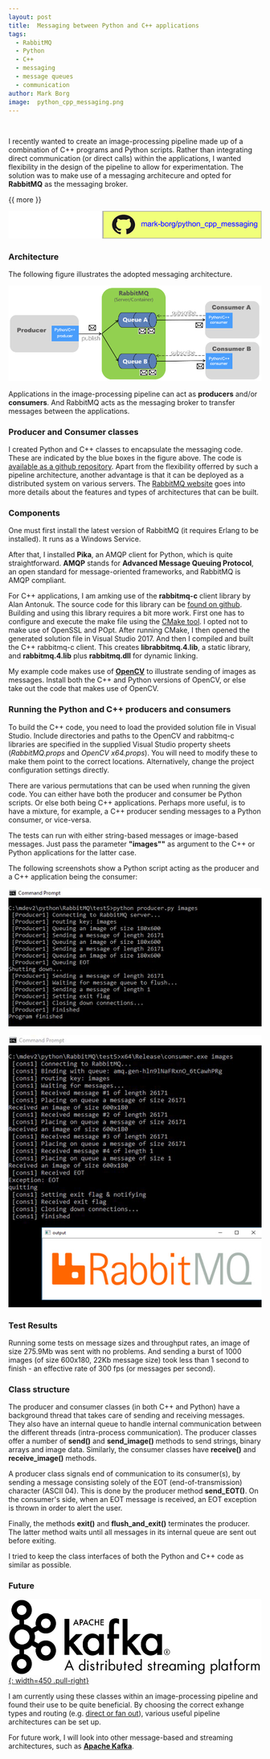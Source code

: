 ```yaml
---
layout: post
title:  Messaging between Python and C++ applications
tags:   
  - RabbitMQ
  - Python
  - C++
  - messaging
  - message queues
  - communication
author: Mark Borg
image:  python_cpp_messaging.png
---
```


&nbsp;

I recently wanted to create an image-processing pipeline made up of a combination of C++ programs and Python scripts.
Rather than integrating direct communication (or direct calls) within the applications, I wanted flexibility in the design of the pipeline to allow for experimentation.
The solution was to make use of a messaging architecure and opted for **RabbitMQ** as the messaging broker.

{{ more }}


[![C++ consumer](/img/posts/python_cpp_repo_link.png)](https://github.com/mark-borg/python_cpp_messaging)


### Architecture

The following figure illustrates the adopted messaging architecture.

![messaging architecture](/img/posts/rabbit_mq_architecture.png)

Applications in the image-processing pipeline can act as **producers** and/or **consumers**. And RabbitMQ acts as the messaging broker to transfer messages between the applications.


### Producer and Consumer classes

I created Python and C++ classes to encapsulate the messaging code. These are indicated by the blue boxes in the figure above. The code is [available as a github repository](https://github.com/mark-borg/python_cpp_messaging).
Apart from the flexibility offerred by such a pipeline architecture, another advantage is that it can be deployed as a distributed system on various servers. The [RabbitMQ website](https://www.rabbitmq.com/tutorials/amqp-concepts.html) goes into more details about the features and types of architectures that can be built.



### Components

One must first install the latest version of RabbitMQ (it requires Erlang to be installed). It runs as a Windows Service.

After that, I installed **Pika**, an AMQP client for Python, which is quite straightforward. **AMQP** stands for **Advanced Message Queuing Protocol**, an open standard for message-oriented frameworks, and RabbitMQ is AMQP compliant.

For C++ applications, I am amking use of the **rabbitmq-c** client library by Alan Antonuk. The source code for this library can be [found on github](https://github.com/alanxz/rabbitmq-c). Building and using this library requires a bit more work. First one has to configure and execute the make file using the [CMake tool](https://cmake.org/
).
I opted not to make use of OpenSSL and POpt. 
After running CMake, I then opened the generated solution file in Visual Studio 2017. And then I compiled and built the C++ rabbitmq-c client. This creates **librabbitmq.4.lib**, a static library, and **rabbitmq.4.lib** plus **rabbitmq.dll** for dynamic linking.

My example code makes use of **[OpenCV](https://opencv.org/)** to illustrate sending of images as messages. Install both the C++ and Python versions of OpenCV, or else take out the code that makes use of OpenCV.


### Running the Python and C++ producers and consumers

To build the C++ code, you need to load the provided solution file in Visual Studio. Include directories and paths to the OpenCV and rabbitmq-c libraries are specified in the supplied Visual Studio property sheets (*RabbitMQ.props* and *OpenCV x64.props*). You will need to modify these to make them point to the correct locations. Alternatively, change the project configuration settings directly.

There are various permutations that can be used when running the given code. You can either have both the producer and consumer be Python scripts. Or else both being C++ applications. Perhaps more useful, is to have a mixture, for example, a C++ producer sending messages to a Python consumer, or vice-versa.

The tests can run with either string-based messages or image-based messages. Just pass the parameter **"images""** as argument to the C++ or Python applications for the latter case.

The following screenshots show a Python script acting as the producer and a C++ application being the consumer:

![Python producer](/img/posts/python_producer.JPG)

![C++ consumer](/img/posts/cpp_consumer.JPG)


### Test Results

Running some tests on message sizes and throughput rates, an image of size 275.9Mb was sent with no problems. And sending a burst of 1000 images (of size 600x180, 22Kb message size) took less than 1 second to finish - an effective rate of 300 fps (or messages per second).


### Class structure

The producer and consumer classes (in both C++ and Python) have a background thread that takes care of sending and receiving messages. They also have an internal queue to handle internal communication between the different threads (intra-process communication). 
The producer classes offer a number of **send()** and **send_image()** methods to send strings, binary arrays and image data. Similarly, the consumer classes have **receive()** and **receive_image()** methods.

A producer class signals end of communication to its consumer(s), by sending a message consisting solely of the EOT (end-of-transmission) character (ASCII 04). This is done by the producer method **send_EOT()**. On the consumer's side, when an EOT message is received, an EOT exception is thrown in order to alert the user.

Finally, the methods **exit()** and **flush_and_exit()** terminates the producer. The latter method waits until all messages in its internal queue are sent out before exiting.

I tried to keep the class interfaces of both the Python and C++ code as similar as possible.


### Future

[![Kafka for the future](/img/posts/kafka.png){: width=450 .pull-right}](https://kafka.apache.org/)

I am currently using these classes within an image-processing pipeline and found their use to be quite beneficial. By choosing the correct exhange types and routing (e.g. [direct or fan out](https://www.rabbitmq.com/tutorials/tutorial-four-python.html)), various useful pipeline architectures can be set up.

For future work, I will look into other message-based and streaming architectures, such as **[Apache Kafka](https://kafka.apache.org/)**.


